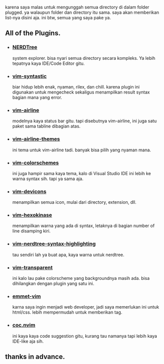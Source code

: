 karena saya malas untuk mengunggah semua directory di dalam folder plugged. ya walaupun folder dan directory itu sama. saya akan memberikan list-nya disini aja. ini btw, semua yang saya pake ya.

## All of the Plugins.
* ### [NERDTree](https://github.com/preservim/nerdtree)
  system explorer. bisa nyari semua directory secara kompleks. Ya lebih tepatnya kaya IDE/Code Editor gitu.
* ### [vim-syntastic](https://github.com/vim-syntastic/syntastic)
  biar hidup lebih enak, nyaman, rilex, dan chill. karena plugin ini digunakan untuk mengecheck sekaligus menampilkan result syntax bagian mana yang error.
* ### [vim-airline](https://github.com/vim-airline/vim-airline)
  modelnya kaya status bar gitu. tapi disebutnya vim-airline, ini juga satu paket sama tabline dibagian atas.
* ### [vim-airline-themes](https://github.com/vim-airline/vim-airline-themes)
  ini tema untuk vim-airline tadi. banyak bisa pilih yang nyaman mana.
* ### [vim-colorschemes](https://github.com/flazz/vim-colorschemes)
  ini juga hampir sama kaya tema, kalo di Visual Studio IDE ini lebih ke warna syntax sih. tapi ya sama aja.
* ### [vim-devicons](https://github.com/ryanoasis/vim-devicons)
  menampilkan semua icon, mulai dari directory, extension, dll.
* ### [vim-hexokinase](https://github.com/RRethy/vim-hexokinase)
  menampilkan warna yang ada di syntax, letaknya di bagian number of line disamping kiri.
* ### [vim-nerdtree-syntax-highlighting](https://github.com/tiagofumo/vim-nerdtree-syntax-highlight)
  tau sendiri lah ya buat apa, kaya warna untuk nerdtree.
* ### [vim-transparent](https://github.com/tribela/vim-transparent)
  ini kalo lau pake colorscheme yang backgroundnya masih ada. bisa dihilangkan dengan plugin yang satu ini.
* ### [emmet-vim](https://github.com/mattn/emmet-vim)
  karna saya ingin menjadi web developer, jadi saya memerlukan ini untuk html/css. lebih mempermudah untuk memberikan tag.
* ### [coc.nvim](https://github.com/neoclide/coc.nvim)
  ini kaya kaya code suggestion gitu, kurang tau namanya tapi lebih kaya IDE-like aja sih.
  
## thanks in advance.
